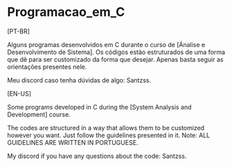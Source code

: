 # Programacao_em_C

[PT-BR]

Alguns programas desenvolvidos em C durante o curso de [Ánalise e Desenvolvimento de Sistema].
 Os códigos estão estruturados de uma forma que dê para ser customizado da forma que desejar. Apenas basta seguir as orientações presentes nele.

Meu discord caso tenha dúvidas de algo: Santzss.

[EN-US]

Some programs developed in C during the [System Analysis and Development] course.

The codes are structured in a way that allows them to be customized however you want. Just follow the guidelines presented in it.
Note: ALL GUIDELINES ARE WRITTEN IN PORTUGUESE.

My discord if you have any questions about the code: Santzss.
